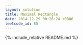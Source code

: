 ```yaml
---
layout: solution
title: Maximal Rectangle
date: 2014-12-29 00:26:24 +0800
leetcode_id: 85
---
```

{% include_relative README.md %}
